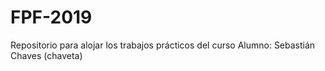 # FPF-2019
Repositorio para alojar los trabajos prácticos del curso
Alumno: Sebastián Chaves (chaveta)
